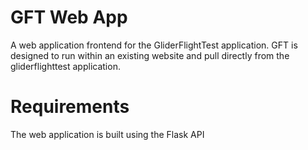 # GFT Web App
A web application frontend for the GliderFlightTest application.  GFT is designed to run within an existing website and pull directly from the gliderflighttest application.

# Requirements
The web application is built using the Flask API
